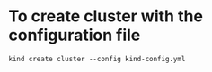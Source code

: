 # To create cluster with the configuration file
```
kind create cluster --config kind-config.yml
```
